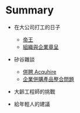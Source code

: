 # Summary
* 在大公司打工的日子
  * [帝王](31.md)
  * [組織與企業章呈](32.md)
* 矽谷雜談
  * [併聘 Acquhire](41.md)
  * [企業併購產品整合問題](42.md)

* 大齡工程師的挑戰
* 給年輕人的建議

